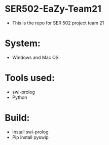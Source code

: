 # SER502-EaZy-Team21
* This is the repo for SER 502 project team 21

# System:
* Windows and Mac OS

# Tools used:
* swi-prolog
* Python

# Build:
* Install swi-prolog
* Pip install pyswip
